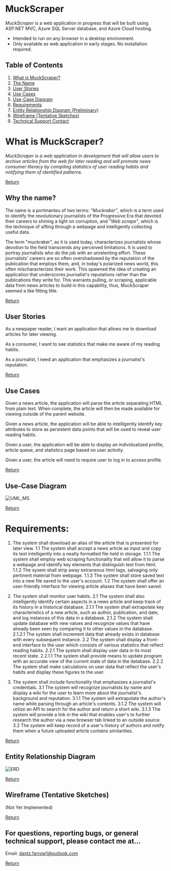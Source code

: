 # MuckScraper
*MuckScraper* is a web application in progress that will be built using ASP.NET MVC, Azure SQL Server database, and Azure Cloud hosting. 

- Intended to run on any browser in a desktop environment. 
- Only available as web application in early stages. No installation required.

<a name="toc"></a>
## Table of Contents
1. [What is MuckScraper?](#explanation)
2. [The Name](#ms)
3. [User Stories](#stories)
4. [Use Cases](#ucase)
5. [Use-Case Diagram](#ucdgrm)
6. [Requirements](#reqs)
7. [Entity Relationship Diagram (Preliminary)](#erdrgm)
8. [Wireframe (Tentative Sketches)](#sketches)
9. [Technical Support Contact](#techsupport)

<a name="explanation"></a>
# What is MuckScraper?

*MuckScraper is a web application in development that will allow users to archive articles from the web for later reading and will promote news consumer literacy by compiling statistics of user reading habits and notifying them of identified patterns.* 

[Return](#toc)

<a name="ms"></a>
## Why the name?
The name is a portmanteu of two terms: *"Muckraker"*, which is a term used to identify the revolutionary journalists of the Progressive Era that devoted their careers to shining a light on corruption, and *"Web scrape"*, which is the technique of sifting through a webpage and intelligently collecting useful data. 

The term "muckraker", as it is used today, characterizes journalists whose devotion to the field transcends any perceived limitations. It is used to portray journalists who do the job with an unrelenting effort. These journalists' careers are so often overshadowed by the reputation of the publication that employs them, and, in today's polarized news world, this often mischaracterizes their work. This spawned the idea of creating an application that underscores journalist's reputations rather than the publications they write for. This warrants pulling, or scraping, applicable data from news articles to build in this capability, thus, MuckScraper seemed a like fitting title. 

[Return](#toc)

<a name="stories"></a>
## User Stories

As a newpaper reader, I want an application that allows me to download articles for later viewing.

As a consumer, I want to see statistics that make me aware of my reading habits.

As a journalist, I need an application that emphasizes a journalist's reputation. 

[Return](#toc)

<a name="ucase"></a>
## Use Cases

Given a news article, the application will parse the article separating HTML from plain text. When complete, the article will then be made available for viewing outside of the parent website.

Given a news article, the application will be able to intelligently identify key attributes to store as persistent data points that will be used to reveal user reading habits.

Given a user, the application will be able to display an individualized profile, article queue, and statistics page based on user activity.

Given a user, the article will need to require user to log in to access profile.

[Return](#toc)

<a name="ucdgrm"></a>
## Use-Case Diagram 

![UML_MS](https://user-images.githubusercontent.com/21690878/110140615-21715880-7d89-11eb-8296-ce5001b127fc.png)

[Return](#toc)


<a name="reqs"></a>
# Requirements:

1. The system shall download an alias of the article that is presented for later view.
    1.1 The system shall accept a news article as input and copy its text intelligently into a neatly formatted file held in storage.
        1.1.1 The system shall employ web scraping functionality that will allow it to parse a webpage and identify key elements that distinguish text from html.
        1.1.2 The sysem shall strip away extraneous html tags, salvaging only pertinent material from webpage.
        1.1.3 The system shall store saved text into a new file saved to the user's account.
    1.2 The system shall offer an user-friendly interface for viewing article aliases that have been saved.

2. The system shall monitor user habits.
    2.1 The system shall also intelligently identify certain aspects in a news article and keep track of its history in a historical database.
        2.1.1 The system shall extrapolate key characteristics of a new article, such as author, publication, and date, and log instances of this data in a database.
        2.1.2 The system shall update database with new values and recognize values that have already been seen by comparing it to other values in the database.
            2.1.2.1 The system shall increment data that already exists in database with every subsequent instance.
    2.2 The system shall display a front-end interface to the user which consists of various statistics that reflect reading habits.
        2.2.1 The system shall display user data in its most recent state.
            2.2.1.1 The system shall provide means to update program with an accurate view of the current state of data in the database.
        2.2.2 The system shall make calculations on user data that reflect the user's habits and display these figures to the user.
		
3. The system shall include functionality that emphasizes a journalist's credentials.
    3.1 The system will recognize journalists by name and display a wiki for the user to learn more about the journalist's background and reputation.
        3.1.1 The system will extrapolate the author's name while parsing through an article's contents.
        3.1.2 The system will utilize an API to search for the author and return a short wiki.
        3.1.3 The system will provide a link in the wiki that enables user's to further research the author via a new browser tab linked to an outside source.
    3.2 The system will keep record of a user's history of authors and notify them when a future uploaded article contains similarities.

[Return](#toc)

<a name="erdrgm"></a>
## Entity Relationship Diagram

![ERD](https://user-images.githubusercontent.com/21690878/110140445-f4bd4100-7d88-11eb-99fb-6b1479b8bf3d.jpg)

[Return](#toc)

<a name="sketches"></a>
## Wireframe (Tentative Sketches)

(Not Yet Implemented)

[Return](#toc)

<a name="techsupport"></a>
For questions, reporting bugs, or general technical support, please contact me at...
-----------------------
Email: dantz.farrow1@outlook.com

[Return](#toc)
